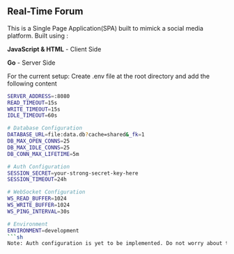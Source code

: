 ## Real-Time Forum

This is a Single Page Application(SPA) built to mimick a social media platform. Built using :

**JavaScript & HTML** - Client Side

**Go** - Server Side


For the current setup:
Create .env file at the root directory and add the following content
```sh # Server Configuration
SERVER_ADDRESS=:8080
READ_TIMEOUT=15s
WRITE_TIMEOUT=15s
IDLE_TIMEOUT=60s

# Database Configuration
DATABASE_URL=file:data.db?cache=shared&_fk=1
DB_MAX_OPEN_CONNS=25
DB_MAX_IDLE_CONNS=25
DB_CONN_MAX_LIFETIME=5m

# Auth Configuration
SESSION_SECRET=your-strong-secret-key-here
SESSION_TIMEOUT=24h

# WebSocket Configuration
WS_READ_BUFFER=1024
WS_WRITE_BUFFER=1024
WS_PING_INTERVAL=30s

# Environment
ENVIRONMENT=development
```sh
Note: Auth configuration is yet to be implemented. Do not worry about that lol
